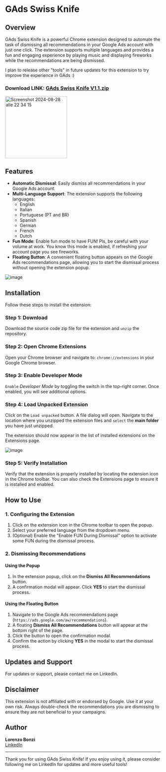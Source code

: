 # GAds Swiss Knife

## Overview

GAds Swiss Knife is a powerful Chrome extension designed to automate the task of dismissing all recommendations in your Google Ads account with just one click. The extension supports multiple languages and provides a fun and engaging experience by playing music and displaying fireworks while the recommendations are being dismissed.

I plan to release other "tools" in future updates for this extension to try improve the experience in GAds :)

### Download LINK: [GAds Swiss Knife V1.1.zip](https://github.com/user-attachments/files/16789232/GAds.Swiss.Knife.V1.1.zip)

 <img width="200" alt="Screenshot 2024-08-28 alle 22 34 15" src="https://github.com/user-attachments/assets/036185ed-2f04-4d07-8ebb-c78c4282363e"> 

## Features

- **Automatic Dismissal**: Easily dismiss all recommendations in your Google Ads account.
- **Multi-Language Support**: The extension supports the following languages:
  - English
  - Italian
  - Portuguese (PT and BR)
  - Spanish
  - German
  - French
  - Dutch
- **Fun Mode**: Enable fun mode to have FUN! Pls, be careful with your volume at work. You know this mode is enabled, if refreshing your account page you see fireworks.
- **Floating Button**: A convenient floating button appears on the Google Ads recommendations page, allowing you to start the dismissal process without opening the extension popup.

![image](https://github.com/user-attachments/assets/34e963a4-8f76-4256-89e9-c38b45f53685)

## Installation
Follow these steps to install the extension:

### Step 1: Download
Download the source code zip file for the extension and `unzip` the repository.

### Step 2: Open Chrome Extensions
Open your Chrome browser and navigate to: `chrome://extensions` in your Google Chrome browser.

### Step 3: Enable Developer Mode
`Enable` _Developer Mode_ by toggling the switch in the top-right corner. Once enabled, you will see additional options.

### Step 4: Load Unpacked Extension
Click on the `Load unpacked` button. A file dialog will open. Navigate to the location where you unzipped the extension files and `select` the **main folder** you have just unzipped. 

The extension should now appear in the list of installed extensions on the Extensions page.

![image](https://github.com/lbonzi/gads-old-design-auto-switcher/assets/70207789/f4f1642d-57cc-4461-9b8f-882f0aefe1e6)

### Step 5: Verify Installation
Verify that the extension is properly installed by locating the extension icon in the Chrome toolbar. You can also check the Extensions page to ensure it is installed and enabled.

## How to Use

### 1. Configuring the Extension

1. Click on the extension icon in the Chrome toolbar to open the popup.
2. Select your preferred language from the dropdown menu.
3. (Optional) Enable the "Enable FUN During Dismissal" option to activate some FUN during the dismissal process.

### 2. Dismissing Recommendations

#### Using the Popup

1. In the extension popup, click on the **Dismiss All Recommendations** button.
2. A confirmation modal will appear. Click **YES** to start the dismissal process.

#### Using the Floating Button

1. Navigate to the Google Ads recommendations page (`https://ads.google.com/aw/recommendations`).
2. A floating **Dismiss All Recommendations** button will appear at the bottom right of the page.
3. Click the button to open the confirmation modal.
4. Confirm the action by clicking **YES** in the modal to start the dismissal process.

## Updates and Support
For updates or support, please contact me on LinkedIn.

## Disclaimer

This extension is not affiliated with or endorsed by Google. Use it at your own risk. Always double-check the recommendations you are dismissing to ensure they are not beneficial to your campaigns.

## Author

**Lorenzo Bonzi**  
[LinkedIn](https://www.linkedin.com/in/lorenzo-bonzi/)

---

Thank you for using GAds Swiss Knife! If you enjoy using it, please consider following me on LinkedIn for updates and more useful tools!

